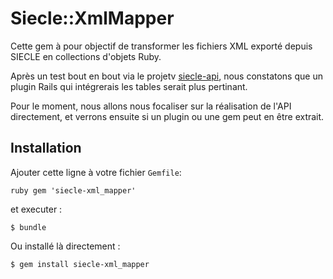 # Siecle::XmlMapper

Cette gem à pour objectif de transformer les fichiers XML exporté depuis SIECLE
en collections d'objets Ruby.

Après un test bout en bout via le projetv
[siecle-api](https://github.com/betagouv/siecle-api), nous constatons que un
plugin Rails qui intégrerais les tables serait plus pertinant.

Pour le moment, nous allons nous focaliser sur la réalisation de l'API
directement, et verrons ensuite si un plugin ou une gem peut en être extrait.


## Installation

Ajouter cette ligne à votre fichier `Gemfile`:

```ruby gem 'siecle-xml_mapper' ```

et executer :

    $ bundle

Ou installé là directement :

    $ gem install siecle-xml_mapper

